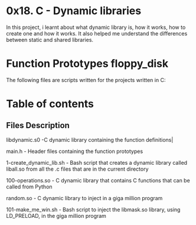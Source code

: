 # 0x18. C - Dynamic libraries

In this project, i learnt about what dynamic library is, how it works, how to create one and how it works. It also helped me understand the differences between static and shared libraries.

# Function Prototypes floppy_disk

The following files are scripts written for the projects written in C:

# Table of contents
## Files    Description 

libdynamic.s0 -C dynamic library containing the function definitions|
   
main.h		- Header files containing the function prototypes

1-create_dynamic_lib.sh	 - Bash script that creates a dynamic library called liball.so from all the .c files that are in the current directory

100-operations.so	 - C dynamic library that contains C functions that can be called from Python

random.so	- C dynamic library to inject in a giga million program

101-make_me_win.sh	 -    Bash script to inject the libmask.so library, using LD_PRELOAD, in the giga million program
